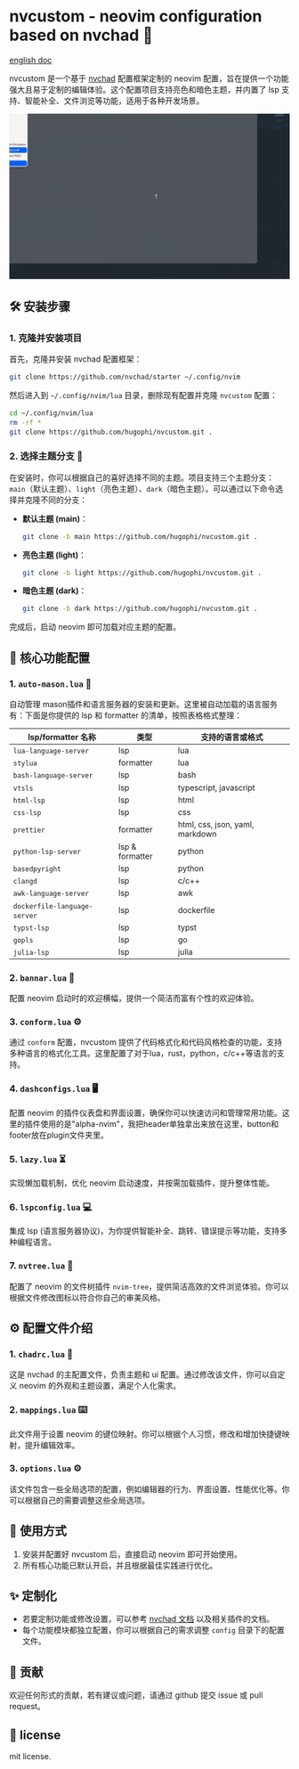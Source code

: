 # nvcustom - neovim configuration based on nvchad 🎨

[english doc](./readme.md)

nvcustom 是一个基于 [nvchad](https://github.com/nvchad/starter) 配置框架定制的 neovim 配置，旨在提供一个功能强大且易于定制的编辑体验。这个配置项目支持亮色和暗色主题，并内置了 lsp 支持、智能补全、文件浏览等功能，适用于各种开发场景。

![default](./assets/light.gif)

## 🛠️ 安装步骤

### 1. 克隆并安装项目

首先，克隆并安装 nvchad 配置框架：

```bash
git clone https://github.com/nvchad/starter ~/.config/nvim
```

然后进入到 `~/.config/nvim/lua` 目录，删除现有配置并克隆 `nvcustom` 配置：

```bash
cd ~/.config/nvim/lua
rm -rf *
git clone https://github.com/hugophi/nvcustom.git .
```

### 2. 选择主题分支 🎨

在安装时，你可以根据自己的喜好选择不同的主题。项目支持三个主题分支：`main`（默认主题）、`light`（亮色主题）、`dark`（暗色主题）。可以通过以下命令选择并克隆不同的分支：

- **默认主题 (main)**：

  ```bash
  git clone -b main https://github.com/hugophi/nvcustom.git .
  ```

- **亮色主题 (light)**：

  ```bash
  git clone -b light https://github.com/hugophi/nvcustom.git .
  ```

- **暗色主题 (dark)**：

  ```bash
  git clone -b dark https://github.com/hugophi/nvcustom.git .
  ```

完成后，启动 neovim 即可加载对应主题的配置。

## 🔧 核心功能配置

### 1. `auto-mason.lua` 🚀

自动管理 mason插件和语言服务器的安装和更新。这里被自动加载的语言服务有：下面是你提供的 lsp 和 formatter 的清单，按照表格格式整理：

| lsp/formatter 名称           | 类型            | 支持的语言或格式                |
| ---------------------------- | --------------- | ------------------------------- |
| `lua-language-server`        | lsp             | lua                             |
| `stylua`                     | formatter       | lua                             |
| `bash-language-server`       | lsp             | bash                            |
| `vtsls`                      | lsp             | typescript, javascript          |
| `html-lsp`                   | lsp             | html                            |
| `css-lsp`                    | lsp             | css                             |
| `prettier`                   | formatter       | html, css, json, yaml, markdown |
| `python-lsp-server`          | lsp & formatter | python                          |
| `basedpyright`               | lsp             | python                          |
| `clangd`                     | lsp             | c/c++                           |
| `awk-language-server`        | lsp             | awk                             |
| `dockerfile-language-server` | lsp             | dockerfile                      |
| `typst-lsp`                  | lsp             | typst                           |
| `gopls`                      | lsp             | go                              |
| `julia-lsp`                  | lsp             | julia                           |

### 2. `bannar.lua` 🎉

配置 neovim 启动时的欢迎横幅，提供一个简洁而富有个性的欢迎体验。

### 3. `conform.lua` ⚙️

通过 `conform` 配置，nvcustom 提供了代码格式化和代码风格检查的功能，支持多种语言的格式化工具。这里配置了对于lua，rust，python，c/c++等语言的支持。

### 4. `dashconfigs.lua` 🖥️

配置 neovim 的插件仪表盘和界面设置，确保你可以快速访问和管理常用功能。这里的插件使用的是"alpha-nvim"，我把header单独拿出来放在这里，button和footer放在plugin文件夹里。

### 5. `lazy.lua` ⏳

实现懒加载机制，优化 neovim 启动速度，并按需加载插件，提升整体性能。

### 6. `lspconfig.lua` 💻

集成 lsp (语言服务器协议)，为你提供智能补全、跳转、错误提示等功能，支持多种编程语言。

### 7. `nvtree.lua` 🌲

配置了 neovim 的文件树插件 `nvim-tree`，提供简洁高效的文件浏览体验。你可以根据文件修改图标以符合你自己的审美风格。

## ⚙️ 配置文件介绍

### 1. `chadrc.lua` 🎨

这是 nvchad 的主配置文件，负责主题和 ui 配置。通过修改该文件，你可以自定义 neovim 的外观和主题设置，满足个人化需求。

### 2. `mappings.lua` ⌨️

此文件用于设置 neovim 的键位映射。你可以根据个人习惯，修改和增加快捷键映射，提升编辑效率。

### 3. `options.lua` ⚙️

该文件包含一些全局选项的配置，例如编辑器的行为、界面设置、性能优化等。你可以根据自己的需要调整这些全局选项。

## 🚀 使用方式

1. 安装并配置好 nvcustom 后，直接启动 neovim 即可开始使用。
2. 所有核心功能已默认开启，并且根据最佳实践进行优化。

## ✨ 定制化

- 若要定制功能或修改设置，可以参考 [nvchad 文档](https://nvchad.com/) 以及相关插件的文档。
- 每个功能模块都独立配置，你可以根据自己的需求调整 `config` 目录下的配置文件。

## 🤝 贡献

欢迎任何形式的贡献，若有建议或问题，请通过 github 提交 issue 或 pull request。

## 📜 license

mit license.

